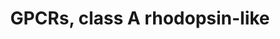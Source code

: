---
annotations:
- id: PW:0000125
  parent: signaling pathway
  type: Pathway Ontology
  value: G protein mediated signaling pathway
authors:
- 169.230.77.174
- MaintBot
- Christine Chichester
- Egonw
- DeSl
- Eweitz
- AlexanderPico
citedin:
- link: PMC7645421
  title: Unraveling the blood transcriptome after real-life exposure of Wistar-rats
    to PM2.5, PM1 and water-soluble metals in the ambient air (2020)
- link: PMC7811506
  title: Organophosphorus flame retardants are developmental neurotoxicants in a rat
    primary brainsphere in vitro model (2020)
- link: PMC3650681
  title: Microarray analyses reveal novel targets of exercise-induced stress resistance
    in the dorsal raphe nucleus (2013)
description: This pathway was created using the GPCRDB (Horn et al., 1998), http://www.gpcr.org/7tm/
  (originally at http://www.cmbi.kun.nl/7tm/). The groupings are based on the GPCR
  phylogenetic tree available from the GPCRDB and the training sets used by Karchin
  et al. (Bioinformatics, 2002, pg. 147-159). The labels indicate children and grandchildren
  of the various classes of GPCRs as described by these references.
last-edited: 2023-02-24
organisms:
- Rattus norvegicus
redirect_from:
- /index.php/Pathway:WP473
- /instance/WP473
- /instance/WP473_r125508
revision: r125508
schema-jsonld:
- '@context': https://schema.org/
  '@id': https://wikipathways.github.io/pathways/WP473.html
  '@type': Dataset
  creator:
    '@type': Organization
    name: WikiPathways
  description: This pathway was created using the GPCRDB (Horn et al., 1998), http://www.gpcr.org/7tm/
    (originally at http://www.cmbi.kun.nl/7tm/). The groupings are based on the GPCR
    phylogenetic tree available from the GPCRDB and the training sets used by Karchin
    et al. (Bioinformatics, 2002, pg. 147-159). The labels indicate children and grandchildren
    of the various classes of GPCRs as described by these references.
  keywords:
  - ADRA2A
  - Adora1
  - Adora2a
  - Adora2b
  - Adora3
  - Adra1a
  - Adra1b
  - Adra1d
  - Adra2b
  - Adra2c
  - Adrb1
  - Adrb2
  - Adrb3
  - Agtr1a
  - Agtr2
  - Angiotensin II
  - Aplnr
  - Avpr1a
  - Avpr1b
  - Avpr2
  - Bdkrb1
  - Bdkrb2
  - Bradykinin
  - Brs3
  - C3ar1
  - CCR2
  - Ccbp2
  - Cckar
  - Cckbr
  - Ccr1
  - Ccr10
  - Ccr3
  - Ccr4
  - Ccr5
  - Ccr6
  - Ccr7
  - Ccr8
  - Ccr9
  - Ccrl2
  - Chrm1
  - Chrm2
  - Chrm3
  - Chrm4
  - Chrm5
  - Cmklr1
  - Cnr1
  - Cnr2
  - Cx3cr1
  - Cxcr3
  - Cxcr4
  - Cxcr5
  - Cxcr7
  - Cysltr1
  - Cysltr2
  - Dopamine
  - Drd1a
  - Drd2
  - Drd3
  - Drd4
  - Drd5
  - Ednra
  - Ednrb
  - F2RL3
  - F2r
  - F2rl1
  - F2rl2
  - Ffar1
  - Ffar2
  - Ffar3
  - Fpr1
  - Fpr2
  - Fpr3
  - Fshr
  - GALR1
  - GPR17
  - GPR39
  - GPR6
  - GPR77
  - Galr2
  - Galr3
  - Ghsr
  - Gpcr12
  - Gper
  - Gpr1
  - Gpr15
  - Gpr171
  - Gpr173
  - Gpr174
  - Gpr18
  - Gpr19
  - Gpr20
  - Gpr21
  - Gpr22
  - Gpr25
  - Gpr27
  - Gpr3
  - Gpr31
  - Gpr34
  - Gpr35
  - Gpr37
  - Gpr37l1
  - Gpr4
  - Gpr44
  - Gpr45
  - Gpr50
  - Gpr52
  - Gpr63
  - Gpr65
  - Gpr68
  - Gpr75
  - Gpr81
  - Gpr83
  - Gpr85
  - Gpr87
  - Grpr
  - Hcrtr1
  - Hcrtr2
  - Histamine
  - Hrh1
  - Hrh2
  - Hrh3
  - Htr1a
  - Htr1b
  - Htr1d
  - Htr1f
  - Htr2a
  - Htr2b
  - Htr2c
  - Htr4
  - Htr5a
  - Htr6
  - Htr7
  - Il8ra
  - Il8rb
  - LOC685243
  - Lhcgr
  - Lpar4
  - Lpar5
  - Ltb4r
  - MC1R
  - Mas1
  - Mc2r
  - Mc3r
  - Mc4r
  - Mc5r
  - Mchr1
  - Mtnr1a
  - Mtnr1b
  - NPY1R
  - NTSR2
  - Nmbr
  - Nmur1
  - Nmur2
  - Npbwr1
  - Npffr1
  - Npffr2
  - Npy2r
  - Npy5r
  - Ntsr1
  - OPN1MW
  - Olr1073
  - Olr1075
  - Olr1077
  - Olr1086
  - Olr1087
  - Olr1201
  - Olr1329
  - Olr1356
  - Olr1466
  - Olr1467
  - Olr1512
  - Olr1517
  - Olr1579
  - Olr1606
  - Olr1654
  - Olr1662
  - Olr1671
  - Olr1693
  - Olr1730
  - Olr1743
  - Olr1749
  - Olr1750
  - Olr217
  - Olr226
  - Olr227
  - Olr231
  - Olr420
  - Olr464
  - Olr588
  - Olr806
  - Olr808
  - Olr811
  - Olr836
  - Opn1mw
  - Opn1sw
  - Opn3
  - Opn4
  - Oprd1
  - Oprk1
  - Oprl1
  - Oprm1
  - Oxtr
  - P2ry1
  - P2ry10
  - P2ry12
  - P2ry13
  - P2ry14
  - P2ry2
  - P2ry4
  - P2ry5
  - P2ry6
  - PTGDR
  - Ppyr1
  - Prlhr
  - Prostaglandin
  - Ptafr
  - Ptger1
  - Ptger2
  - Ptger3
  - Ptger4
  - Ptgfr
  - Ptgir
  - RGD1563245
  - Rgr
  - Rho
  - Rrh
  - Serotonin
  - Sstr1
  - Sstr2
  - Sstr3
  - Sstr4
  - Sstr5
  - Sucnr1
  - Tbxa2r
  - Trhr
  - Xcr1
  license: CC0
  name: GPCRs, class A rhodopsin-like
seo: CreativeWork
title: GPCRs, class A rhodopsin-like
wpid: WP473
---